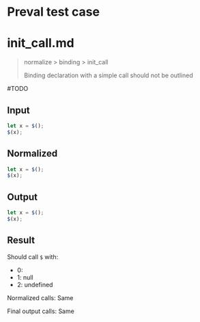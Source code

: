 # Preval test case

# init_call.md

> normalize > binding > init_call
>
> Binding declaration with a simple call should not be outlined

#TODO

## Input

`````js filename=intro
let x = $();
$(x);
`````

## Normalized

`````js filename=intro
let x = $();
$(x);
`````

## Output

`````js filename=intro
let x = $();
$(x);
`````

## Result

Should call `$` with:
 - 0: 
 - 1: null
 - 2: undefined

Normalized calls: Same

Final output calls: Same
